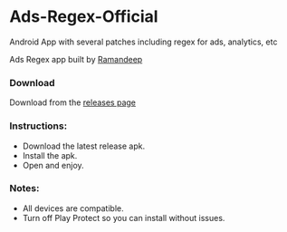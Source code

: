 # Ads-Regex-Official
Android App with several patches including regex for ads, analytics, etc

Ads Regex app built by [Ramandeep](https://t.me/ramanveerji)

### Download
Download from the [releases page](https://github.com/ramanveerji/Ads-Regex-Official/releases)

### Instructions:
- Download the latest release apk.
- Install the apk.
- Open and enjoy.

### Notes:
- All devices are compatible.
- Turn off Play Protect so you can install without issues.
